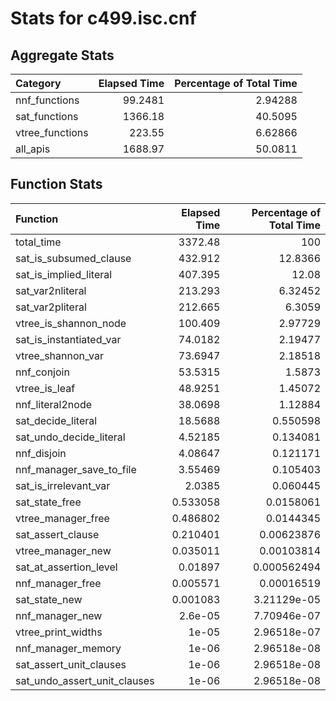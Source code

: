# Stats for c499.isc.cnf

## Aggregate Stats

| Category        |   Elapsed Time |   Percentage of Total Time |
|:----------------|---------------:|---------------------------:|
| nnf_functions   |        99.2481 |                    2.94288 |
| sat_functions   |      1366.18   |                   40.5095  |
| vtree_functions |       223.55   |                    6.62866 |
| all_apis        |      1688.97   |                   50.0811  |

## Function Stats

| Function                     |   Elapsed Time |   Percentage of Total Time |
|:-----------------------------|---------------:|---------------------------:|
| total_time                   |    3372.48     |              100           |
| sat_is_subsumed_clause       |     432.912    |               12.8366      |
| sat_is_implied_literal       |     407.395    |               12.08        |
| sat_var2nliteral             |     213.293    |                6.32452     |
| sat_var2pliteral             |     212.665    |                6.3059      |
| vtree_is_shannon_node        |     100.409    |                2.97729     |
| sat_is_instantiated_var      |      74.0182   |                2.19477     |
| vtree_shannon_var            |      73.6947   |                2.18518     |
| nnf_conjoin                  |      53.5315   |                1.5873      |
| vtree_is_leaf                |      48.9251   |                1.45072     |
| nnf_literal2node             |      38.0698   |                1.12884     |
| sat_decide_literal           |      18.5688   |                0.550598    |
| sat_undo_decide_literal      |       4.52185  |                0.134081    |
| nnf_disjoin                  |       4.08647  |                0.121171    |
| nnf_manager_save_to_file     |       3.55469  |                0.105403    |
| sat_is_irrelevant_var        |       2.0385   |                0.060445    |
| sat_state_free               |       0.533058 |                0.0158061   |
| vtree_manager_free           |       0.486802 |                0.0144345   |
| sat_assert_clause            |       0.210401 |                0.00623876  |
| vtree_manager_new            |       0.035011 |                0.00103814  |
| sat_at_assertion_level       |       0.01897  |                0.000562494 |
| nnf_manager_free             |       0.005571 |                0.00016519  |
| sat_state_new                |       0.001083 |                3.21129e-05 |
| nnf_manager_new              |       2.6e-05  |                7.70946e-07 |
| vtree_print_widths           |       1e-05    |                2.96518e-07 |
| nnf_manager_memory           |       1e-06    |                2.96518e-08 |
| sat_assert_unit_clauses      |       1e-06    |                2.96518e-08 |
| sat_undo_assert_unit_clauses |       1e-06    |                2.96518e-08 |
